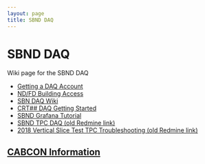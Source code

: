 ```yaml
---
layout: page
title: SBND DAQ
---
```




SBND DAQ
==========================================================

Wiki page for the SBND DAQ

-   [Getting a DAQ Account](https://sbnsoftware.github.io/sbn_online_wiki/Getting_a_DAQ_account.html)
-   [ND/FD Building Access](https://sbnsoftware.github.io/sbndcode_wiki/building_access.html)
-   [SBN DAQ Wiki](https://sbnsoftware.github.io/sbn_online_wiki/sbndaq_Wiki.html)
-   [CRT## DAQ Getting Started](https://sbnsoftware.github.io/sbndaq_oldwiki/SBND_DAQ_GettingStarted.html)
-   [SBND Grafana Tutorial](https://sbnsoftware.github.io/sbn_online_wiki/sbnd_grafana_tutorial.html)
-   [SBND TPC DAQ (old Redmine link)](https://cdcvs.fnal.gov/redmine/projects/sbndaq/wiki/SBND_TPC_DAQ)
-   [2018 Vertical Slice Test TPC Troubleshooting (old Redmine link)](https://cdcvs.fnal.gov/redmine/projects/sbndaq/wiki/Issues_with_TPC)

[CABCON Information](CABCON_Information.html) 
--------------------------------------------------------------------------------------------------------------------
